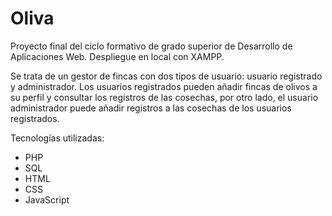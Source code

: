 # Oliva
Proyecto final del ciclo formativo de grado superior de Desarrollo de Aplicaciones Web. Despliegue en local con XAMPP.

Se trata de un gestor de fincas con dos tipos de usuario: usuario registrado y administrador.
Los usuarios registrados pueden añadir fincas de olivos a su perfil y consultar los registros de las cosechas, por otro lado, el usuario administrador puede añadir registros a las cosechas de los usuarios registrados.

Tecnologías utilizadas:
- PHP
- SQL
- HTML
- CSS
- JavaScript
